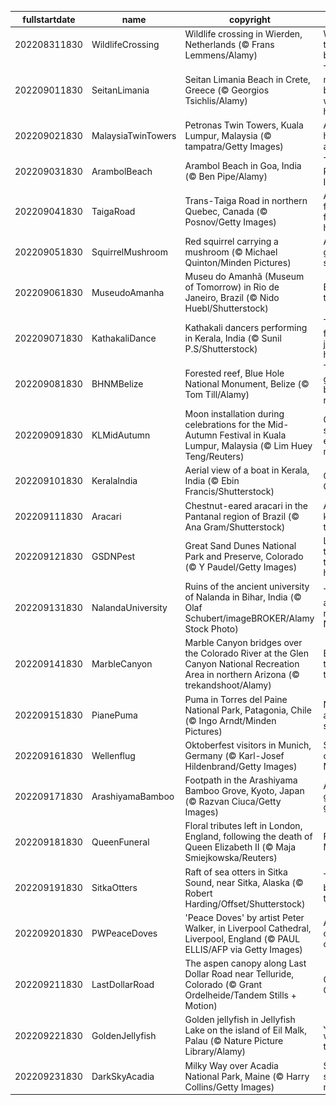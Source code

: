 |fullstartdate|name|copyright|title|image|
|--|--|--|--|--|
202208311830|WildlifeCrossing|Wildlife crossing in Wierden, Netherlands (© Frans Lemmens/Alamy)|Who uses this grassy bridge?|![](/en-IN/2022/09/202208311830WildlifeCrossing.jpg)|
202209011830|SeitanLimania|Seitan Limania Beach in Crete, Greece (© Georgios Tsichlis/Alamy)|This magical beach is worth the hike|![](/en-IN/2022/09/202209011830SeitanLimania.jpg)|
202209021830|MalaysiaTwinTowers|Petronas Twin Towers, Kuala Lumpur, Malaysia (© tampatra/Getty Images)|A pair of high achievers|![](/en-IN/2022/09/202209021830MalaysiaTwinTowers.jpg)|
202209031830|ArambolBeach|Arambol Beach in Goa, India (© Ben Pipe/Alamy)|The Riviera of India|![](/en-IN/2022/09/202209031830ArambolBeach.jpg)|
202209041830|TaigaRoad|Trans-Taiga Road in northern Quebec, Canada (© Posnov/Getty Images)|A road not for the faint of heart|![](/en-IN/2022/09/202209041830TaigaRoad.jpg)|
202209051830|SquirrelMushroom|Red squirrel carrying a mushroom (© Michael Quinton/Minden Pictures)|A real fun guy…er, squirrel|![](/en-IN/2022/09/202209051830SquirrelMushroom.jpg)|
202209061830|MuseudoAmanha|Museu do Amanhã (Museum of Tomorrow) in Rio de Janeiro, Brazil (© Nido Huebl/Shutterstock)|Back to the future|![](/en-IN/2022/09/202209061830MuseudoAmanha.jpg)|
202209071830|KathakaliDance|Kathakali dancers performing in Kerala, India (© Sunil P.S/Shutterstock)|The festival of joy and happiness|![](/en-IN/2022/09/202209071830KathakaliDance.jpg)|
202209081830|BHNMBelize|Forested reef, Blue Hole National Monument, Belize (© Tom Till/Alamy)|The other great barrier reef|![](/en-IN/2022/09/202209081830BHNMBelize.jpg)|
202209091830|KLMidAutumn|Moon installation during celebrations for the Mid-Autumn Festival in Kuala Lumpur, Malaysia (© Lim Huey Teng/Reuters)|Getting starry-eyed at the moon|![](/en-IN/2022/09/202209091830KLMidAutumn.jpg)|
202209101830|KeralaIndia|Aerial view of a boat in Kerala, India (© Ebin Francis/Shutterstock)|God’s Own Country|![](/en-IN/2022/09/202209101830KeralaIndia.jpg)|
202209111830|Aracari|Chestnut-eared aracari in the Pantanal region of Brazil (© Ana Gram/Shutterstock)|A different kind of toucan|![](/en-IN/2022/09/202209111830Aracari.jpg)|
202209121830|GSDNPest|Great Sand Dunes National Park and Preserve, Colorado (© Y Paudel/Getty Images)|Like sands through the hourglass|![](/en-IN/2022/09/202209121830GSDNPest.jpg)|
202209131830|NalandaUniversity|Ruins of the ancient university of Nalanda in Bihar, India (© Olaf Schubert/imageBROKER/Alamy Stock Photo)|The ancient ruins of Nalanda|![](/en-IN/2022/09/202209131830NalandaUniversity.jpg)|
202209141830|MarbleCanyon|Marble Canyon bridges over the Colorado River at the Glen Canyon National Recreation Area in northern Arizona (© trekandshoot/Alamy)|Bridging the gap two ways|![](/en-IN/2022/09/202209141830MarbleCanyon.jpg)|
202209151830|PianePuma|Puma in Torres del Paine National Park, Patagonia, Chile (© Ingo Arndt/Minden Pictures)|Nimble and stealthy|![](/en-IN/2022/09/202209151830PianePuma.jpg)|
202209161830|Wellenflug|Oktoberfest visitors in Munich, Germany (© Karl-Josef Hildenbrand/Getty Images)|Swinging over Munich|![](/en-IN/2022/09/202209161830Wellenflug.jpg)|
202209171830|ArashiyamaBamboo|Footpath in the Arashiyama Bamboo Grove, Kyoto, Japan (© Razvan Ciuca/Getty Images)|A grove glows green|![](/en-IN/2022/09/202209171830ArashiyamaBamboo.jpg)|
202209181830|QueenFuneral|Floral tributes left in London, England, following the death of Queen Elizabeth II (© Maja Smiejkowska/Reuters)|Farewell, Ma’am|![](/en-IN/2022/09/202209181830QueenFuneral.jpg)|
202209191830|SitkaOtters|Raft of sea otters in Sitka Sound, near Sitka, Alaska (© Robert Harding/Offset/Shutterstock)|Teddy bears of the sea|![](/en-IN/2022/09/202209191830SitkaOtters.jpg)|
202209201830|PWPeaceDoves|'Peace Doves' by artist Peter Walker, in Liverpool Cathedral, Liverpool, England (© PAUL ELLIS/AFP via Getty Images)|A dramatic celebration of peace|![](/en-IN/2022/09/202209201830PWPeaceDoves.jpg)|
202209211830|LastDollarRoad|The aspen canopy along Last Dollar Road near Telluride, Colorado (© Grant Ordelheide/Tandem Stills + Motion)|Colours of Colorado|![](/en-IN/2022/09/202209211830LastDollarRoad.jpg)|
202209221830|GoldenJellyfish|Golden jellyfish in Jellyfish Lake on the island of Eil Malk, Palau (© Nature Picture Library/Alamy)|Jellies in a world all their own|![](/en-IN/2022/09/202209221830GoldenJellyfish.jpg)|
202209231830|DarkSkyAcadia|Milky Way over Acadia National Park, Maine (© Harry Collins/Getty Images)|Starry, starry night|![](/en-IN/2022/09/202209231830DarkSkyAcadia.jpg)|
